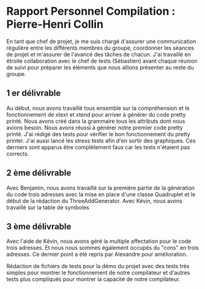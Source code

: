 # Rapport Personnel Compilation : Pierre-Henri Collin

En tant que chef de projet, je me suis chargé d'assurer une communication régulière entre les différents membres du groupe, coordonner les séances de projet et m'assurer de l'avancé des tâches de chacun. J'ai travaillé en étroite collaboration avec le chef de tests (Sébastien) avant chaque réunion de suivi pour préparer les éléments que nous allions présenter au reste du groupe.

## 1 er délivrable

Au début, nous avons travaillé tous ensemble sur la compréhension et le fonctionnement de xtext et xtend pour arriver à générer du code pretty printé. Nous avons créé dans la grammaire tous les attributs dont nous avions besoin. Nous avons réussi à générer notre premier code pretty printé.
J'ai rédigé des tests pour vérifier le bon fonctionnement du pretty printer. J'ai aussi lancé les stress tests afin d'en sortir des graphiques. Ces derniers sont apparus être complètement faux car les tests n'étaient pas corrects.

## 2 ème délivrable

Avec Benjamin, nous avons travaillé sur la première partie de la génération du code trois adresses avec la mise en place d'une classe Quadruplet et le début de la rédaction du ThreeAddGenerator.
Avec Kévin, nous avons travaillé sur la table de symboles

## 3 ème délivrable

Avec l'aide de Kévin, nous avons géré la multiple affectation pour le code trois adresses. Et nous nous sommes également occupés du "cons" en trois adresses. Ce dernier point a été repris par Alexandre pour amélioration.

Rédaction de fichiers de tests pour la démo du projet avec des tests très simples pour montrer le fonctionnement de notre compilateur et d'autres tests plus compliqués pour montrer la capacité de notre compilateur.
